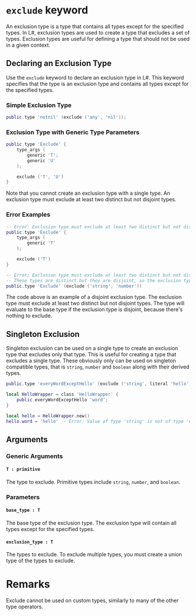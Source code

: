 # `exclude` keyword
An exclusion type is a type that contains all types except for the specified types. In L#, exclusion types are used to create a type that excludes a set of types. Exclusion types are useful for defining a type that should not be used in a given context.

## Declaring an Exclusion Type
Use the `exclude` keyword to declare an exclusion type in L#. This keyword specifies that the type is an exclusion type and contains all types except for the specified types.

### Simple Exclusion Type
```lua
public.type 'notnil' (exclude ('any', 'nil'));
```

### Exclusion Type with Generic Type Parameters
```lua
public.type 'Exclude' {
    type_args (
        generic 'T';
        generic 'U'
    );

    exclude ('T', 'U')
}
```

Note that you cannot create an exclusion type with a single type. An exclusion type must exclude at least two distinct but not disjoint types.

### Error Examples
```lua
-- Error: Exclusion type must exclude at least two distinct but not disjoint types.
public.type 'Exclude' {
    type_args (
        generic 'T'
    );

    exclude ('T')
}

-- Error: Exclusion type must exclude at least two distinct but not disjoint types.
-- These types are distinct but they are disjoint, so the exclusion type will evaluate to the base type because there are no types to exclude.
public.type 'Exclude' (exclude ('string', 'number'))
```

The code above is an example of a disjoint exclusion type. The exclusion type must exclude at least two distinct but not disjoint types. The type will evaluate to the base type if the exclusion type is disjoint, because there's nothing to exclude.

## Singleton Exclusion
Singleton exclusion can be used on a single type to create an exclusion type that excludes only that type. This is useful for creating a type that excludes a single type.
These obviously only can be used on singleton compatible types, that is `string`, `number` and `boolean` along with their derived types.

```lua
public.type 'everyWordExceptHello' (exclude ('string', literal 'hello'))

local HelloWrapper = class 'HelloWrapper' {
    public.everyWordExceptHello 'word';
}

local hello = HelloWrapper.new()
hello.word = 'hello' -- Error: Value of type 'string' is not of type 'everyWordExceptHello'
```

## Arguments

### Generic Arguments

#### `T : primitive` 
The type to exclude. Primitive types include `string`, `number`, and `boolean`.

### Parameters

#### `base_type : T`
The base type of the exclusion type. The exclusion type will contain all types except for the specified types.

#### `exclusion_type : T`
The types to exclude. To exclude multiple types, you must create a union type of the types to exclude.

# Remarks
Exclude cannot be used on custom types, similarly to many of the other type operators.